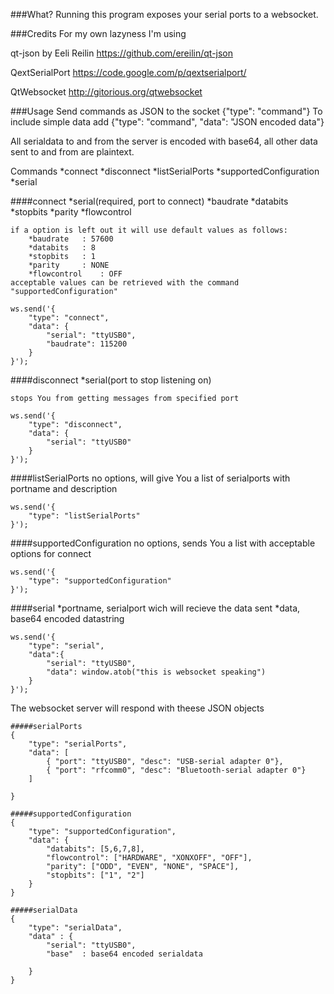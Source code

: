 ###What?
Running this program exposes your serial ports to a websocket.

###Credits
  For my own lazyness I'm using
  
  qt-json by Eeli Reilin
    https://github.com/ereilin/qt-json
  
  QextSerialPort
    https://code.google.com/p/qextserialport/

  QtWebsocket
    http://gitorious.org/qtwebsocket

###Usage
Send commands as JSON to the socket {"type": "command"} 
To include simple data add {"type": "command", "data": "JSON encoded data"}

All serialdata to and from the server is encoded with base64,
all other data sent to and from are plaintext.

Commands
	*connect
	*disconnect
	*listSerialPorts
	*supportedConfiguration
	*serial

####connect
	*serial(required, port to connect)
	*baudrate
	*databits
	*stopbits
	*parity
	*flowcontrol

	if a option is left out it will use default values as follows:
		*baudrate	: 57600
		*databits	: 8
		*stopbits	: 1
		*parity		: NONE
		*flowcontrol	: OFF
	acceptable values can be retrieved with the command "supportedConfiguration"
	
	ws.send('{
		"type": "connect", 
		"data": {
			"serial": "ttyUSB0",
			"baudrate": 115200
		}
	}');

####disconnect
	*serial(port to stop listening on)

	stops You from getting messages from specified port

	ws.send('{
		"type": "disconnect", 
		"data": {
			"serial": "ttyUSB0"
		}
	}');

####listSerialPorts
	no options, will give You a list of serialports with portname and description
	
	ws.send('{
		"type": "listSerialPorts"
	}');

####supportedConfiguration
	no options, sends You a list with acceptable options for connect
	
	ws.send('{
		"type": "supportedConfiguration"
	}');

####serial
	*portname, serialport wich will recieve the data sent
	*data, base64 encoded datastring

	ws.send('{
		"type": "serial", 
		"data":{
			"serial": "ttyUSB0",
			"data": window.atob("this is websocket speaking")
		}
	}');


The websocket server will respond with theese JSON objects
	
	#####serialPorts
	{
		"type": "serialPorts",
		"data": [
			{ "port": "ttyUSB0", "desc": "USB-serial adapter 0"},
			{ "port": "rfcomm0", "desc": "Bluetooth-serial adapter 0"}
		]
			
	}

	#####supportedConfiguration
	{
		"type": "supportedConfiguration",
		"data": {
			"databits": [5,6,7,8],
			"flowcontrol": ["HARDWARE", "XONXOFF", "OFF"],
			"parity": ["ODD", "EVEN", "NONE", "SPACE"],
			"stopbits": ["1", "2"]
		}
	}

	#####serialData
	{
		"type": "serialData",
		"data" : {
			"serial": "ttyUSB0",
			"base"	: base64 encoded serialdata

		}
	}

